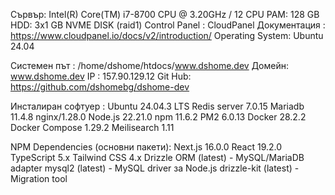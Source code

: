 Сървър: Intel(R) Core(TM) i7-8700 CPU @ 3.20GHz / 12 CPU
РАМ: 128 GB
HDD: 3x1 GB NVME DISK (raid1)
Control Panel : CloudPanel
Документация : https://www.cloudpanel.io/docs/v2/introduction/
Operating System: Ubuntu 24.04

Системен път :  /home/dshome/htdocs/www.dshome.dev
Домейн: www.dshome.dev
IP : 157.90.129.12
Git Hub: https://github.com/dshomebg/dshome-dev

Инсталиран софтуер :
Ubuntu 24.04.3 LTS
Redis server 7.0.15
Mariadb 11.4.8
nginx/1.28.0
Node.js 22.21.0
npm 11.6.2
PM2 6.0.13
Docker 28.2.2
Docker Compose 1.29.2
Meilisearch 1.11

NPM Dependencies (основни пакети):
Next.js 16.0.0
React 19.2.0
TypeScript 5.x
Tailwind CSS 4.x
Drizzle ORM (latest) - MySQL/MariaDB adapter
mysql2 (latest) - MySQL driver за Node.js
drizzle-kit (latest) - Migration tool
